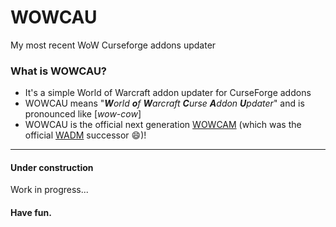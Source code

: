 # WOWCAU
My most recent WoW Curseforge addons updater

### What is WOWCAU?
- It's a simple World of Warcraft addon updater for CurseForge addons
- WOWCAU means "_**W**orld **o**f **W**arcraft **C**urse **A**ddon **U**pdater_" and is pronounced like \[_wow-cow_\]
- WOWCAU is the official next generation [WOWCAM](https://github.com/MBODM/WOWCAM) (which was the official [WADM](https://github.com/MBODM/WADM) successor 😄)!

---

#### Under construction

Work in progress...

#### Have fun.
